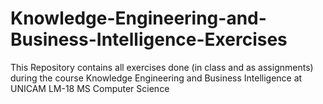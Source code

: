 # Knowledge-Engineering-and-Business-Intelligence-Exercises
This Repository contains all exercises done (in class and as assignments) during the course Knowledge Engineering and Business Intelligence at UNICAM LM-18 MS Computer Science
